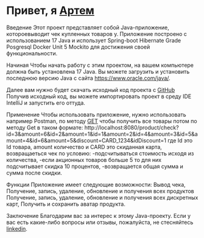 # Привет, я [Артем](https://www.linkedin.com/in/артем-аверков-aa7663239/) 
Введение
Этот проект представляет собой Java-приложение, котороевыводит чек купленных товаров у. Приложение построено с использованием 17 Java и использует Spring-boot Hibernate Grade Posgresql Docker Unit 5 Mockito для достижения своей функциональности.

Начиная
Чтобы начать работу с этим проектом, на вашем компьютере должна быть установлена ​​17 Java. Вы можете загрузить и установить последнюю версию Java с сайта https://www.oracle.com/java/.

Далее вам нужно будет скачать исходный код проекта с [GitHub](https://github.com/ArtsemAverkov/shop_test_Spring.git)  Получив исходный код, вы можете импортировать проект в  среду IDE IntelliJ и запустить его оттуда.

Применение
Чтобы использовать приложение, нужно использовать например Postman, по методу [GET](Localhost:8080/product) чтобы получить все товары потом по методу Get в таком формате:
http://localhost:8080/product/check?id=3&amount=6&id=2&amount=1&id=1&amount=2&id=4&amount=3&id=5&amount=4&id=6&amount=5&discount=CARD_1234&idDiscount=1 где Id это Id товара, amount количество и CARD это скиданная карта, возвращаеться чек по условию: -подсчитываться стоимость исходя из количества, -если акционных товаров больше 5 то для них подсчитывает скидка 10 процентов, -возвращается общая сумма и сумма после скидки.


Функции
Приложение имеет следующие возможности:
Вывод чека,
Получение, запись, удаление, обновление и получения всех продуктов
Получение, запись, удаление, обновление и получения всех дискретных карт,
Получить и сохранить аватар продукта.


Заключение
Благодарим вас за интерес к этому Java-проекту. Если у вас есть какие-либо вопросы или отзывы, пожалуйста, не стесняйтесь 
[linkedin](https://www.linkedin.com/in/артем-аверков-aa7663239/).
